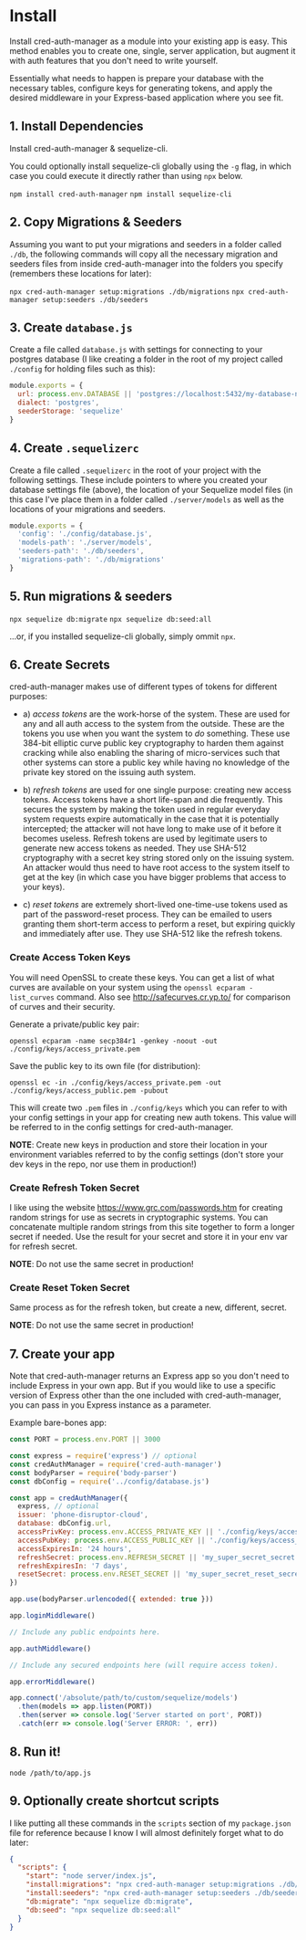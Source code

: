 # Install

Install cred-auth-manager as a module into your existing app is easy. This
method enables you to create one, single, server application, but augment it
with auth features that you don't need to write yourself.

Essentially what needs to happen is prepare your database with the necessary
tables, configure keys for generating tokens, and apply the desired middleware
in your Express-based application where you see fit.


## 1. Install Dependencies

Install cred-auth-manager & sequelize-cli.

You could optionally install sequelize-cli globally using the `-g` flag, in
which case you could execute it directly rather than using `npx` below.

`npm install cred-auth-manager`
`npm install sequelize-cli`


## 2. Copy Migrations & Seeders

Assuming you want to put your migrations and seeders in a folder called `./db`,
the following commands will copy all the necessary migration and seeders files
from inside cred-auth-manager into the folders you specify (remembers these
locations for later):

`npx cred-auth-manager setup:migrations ./db/migrations`
`npx cred-auth-manager setup:seeders ./db/seeders`


## 3. Create `database.js`

Create a file called `database.js` with settings for connecting to your
postgres database (I like creating a folder in the root of my project called
`./config` for holding files such as this):

```javascript
module.exports = {
  url: process.env.DATABASE || 'postgres://localhost:5432/my-database-name',
  dialect: 'postgres',
  seederStorage: 'sequelize'
}
```


## 4. Create `.sequelizerc`

Create a file called `.sequelizerc` in the root of your project with the
following settings. These include pointers to where you created your database
settings file (above), the location of your Sequelize model files (in this case
I've place them in a folder called `./server/models` as well as the locations
of your migrations and seeders.

```javascript
module.exports = {
  'config': './config/database.js',
  'models-path': './server/models',
  'seeders-path': './db/seeders',
  'migrations-path': './db/migrations'
}
```


## 5. Run migrations & seeders

`npx sequelize db:migrate`
`npx sequelize db:seed:all`

...or, if you installed sequelize-cli globally, simply ommit `npx`.


## 6. Create Secrets

cred-auth-manager makes use of different types of tokens for different purposes:

- a) *access tokens* are the work-horse of the system. These are used for any
  and all auth access to the system from the outside. These are the tokens you
  use when you want the system to *do* something. These use 384-bit elliptic
  curve  public key cryptography to harden them against cracking while also
  enabling the sharing of micro-services such that other systems can store a
  public key while having no knowledge of the private key stored on the issuing
  auth system.

- b) *refresh tokens* are used for one single purpose: creating new access
  tokens. Access tokens have a short life-span and die frequently. This secures
  the system by making the token used in regular everyday system requests expire
  automatically in the case that it is potentially intercepted; the attacker
  will not have long to make use of it before it becomes useless. Refresh tokens
  are  used by legitimate users to generate new access tokens as needed. They
  use SHA-512 cryptography with a secret key string stored only on the issuing
  system. An attacker would thus need to have root access to the system itself
  to get at the key (in which case you have bigger problems that access to your
  keys).

- c) *reset tokens* are extremely short-lived one-time-use tokens used as part
  of the password-reset process. They can be emailed to users granting them
  short-term access to perform a reset, but expiring quickly and immediately
  after use. They use SHA-512 like the refresh tokens.

### Create Access Token Keys

You will need OpenSSL to create these keys. You can get a list of what curves
are available on your system using the `openssl ecparam -list_curves` command.
Also see http://safecurves.cr.yp.to/ for comparison of curves and their security.

Generate a private/public key pair:

`openssl ecparam -name secp384r1 -genkey -noout -out ./config/keys/access_private.pem`

Save the public key to its own file (for distribution):

`openssl ec -in ./config/keys/access_private.pem -out ./config/keys/access_public.pem -pubout`

This will create two `.pem` files in `./config/keys` which you can refer to
with your config settings in your app for creating new auth tokens. This value
will be referred to in the config settings for cred-auth-manager.

**NOTE**: Create new keys in production and store their location in your environment
variables referred to by the config settings (don't store your dev keys in the
repo, nor use them in production!)

### Create Refresh Token Secret

I like using the website https://www.grc.com/passwords.htm for creating random
strings for use as secrets in cryptographic systems. You can concatenate multiple
random strings from this site together to form a longer secret if needed. Use
the result for your secret and store it in your env var for refresh secret.

**NOTE**: Do not use the same secret in production!

### Create Reset Token Secret

Same process as for the refresh token, but create a new, different, secret.

**NOTE**: Do not use the same secret in production!


## 7. Create your app

Note that cred-auth-manager returns an Express app so you don't need to include
Express in your own app. But if you would like to use a specific version of
Express other than the one included with cred-auth-manager, you can pass in
you Express instance as a parameter.

Example bare-bones app:

```javascript
const PORT = process.env.PORT || 3000

const express = require('express') // optional
const credAuthManager = require('cred-auth-manager')
const bodyParser = require('body-parser')
const dbConfig = require('../config/database.js')

const app = credAuthManager({
  express, // optional
  issuer: 'phone-disruptor-cloud',
  database: dbConfig.url,
  accessPrivKey: process.env.ACCESS_PRIVATE_KEY || './config/keys/access_private.pem',
  accessPubKey: process.env.ACCESS_PUBLIC_KEY || './config/keys/access_public.pem',
  accessExpiresIn: '24 hours',
  refreshSecret: process.env.REFRESH_SECRET || 'my_super_secret_secret',
  refreshExpiresIn: '7 days',
  resetSecret: process.env.RESET_SECRET || 'my_super_secret_reset_secret'
})

app.use(bodyParser.urlencoded({ extended: true }))

app.loginMiddleware()

// Include any public endpoints here.

app.authMiddleware()

// Include any secured endpoints here (will require access token).

app.errorMiddleware()

app.connect('/absolute/path/to/custom/sequelize/models')
  .then(models => app.listen(PORT))
  .then(server => console.log('Server started on port', PORT))
  .catch(err => console.log('Server ERROR: ', err))
```


## 8. Run it!

`node /path/to/app.js`


## 9. Optionally create shortcut scripts

I like putting all these commands in the `scripts` section of my `package.json`
file for reference because I know I will almost definitely forget what to do
later:

```json
{
  "scripts": {
    "start": "node server/index.js",
    "install:migrations": "npx cred-auth-manager setup:migrations ./db/migrations",
    "install:seeders": "npx cred-auth-manager setup:seeders ./db/seeders",
    "db:migrate": "npx sequelize db:migrate",
    "db:seed": "npx sequelize db:seed:all"
  }
}
```
